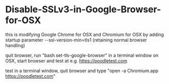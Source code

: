 Disable-SSLv3-in-Google-Browser-for-OSX
=======================================
this is modifying Google Chrome for OSX and Chromium for OSX by adding startup parameter --ssl-version-min=tls1 (retaining normal browser handling)

quit browser, run "bash set-tls-google-browser" in a terminal window on OSX, start browser and test at e.g. https://poodletest.com

test in a terminal window, quit browser and type "open -a Chromium.app https://poodletest.com"
